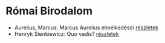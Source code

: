 # Római Birodalom

- Aurelius, Marcus: Marcus Aurelius elmélkedései [részletek](../_details/Aurelius%2C%20Marcus.md#id_856)
- Henryk Sienkiewicz: Quo vadis? [részletek](../_details/Henryk%20Sienkiewicz.md#id_386)